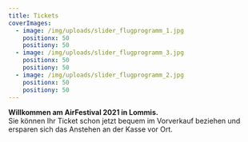 ```yaml
---
title: Tickets
coverImages:
  - image: /img/uploads/slider_flugprogramm_1.jpg
    positionx: 50
    positiony: 50
  - image: /img/uploads/slider_flugprogramm_3.jpg
    positionx: 50
    positiony: 50
  - image: /img/uploads/slider_flugprogramm_2.jpg
    positionx: 50
    positiony: 50
---
```

**Willkommen am AirFestival 2021 in Lommis.**\
Sie können Ihr Ticket schon jetzt bequem im Vorverkauf beziehen und ersparen sich das Anstehen an der Kasse vor Ort.
